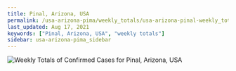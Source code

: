 ```yaml
---
title: Pinal, Arizona, USA
permalink: /usa-arizona-pima/weekly_totals/usa-arizona-pinal-weekly_totals.html
last_updated: Aug 17, 2021
keywords: ["Pinal, Arizona, USA", "weekly totals"]
sidebar: usa-arizona-pima_sidebar
---
```


![Weekly Totals of Confirmed Cases for Pinal, Arizona, USA](/covid_tracker/images/graphs/usa-arizona-pinal-weekly_totals_graph.png)

